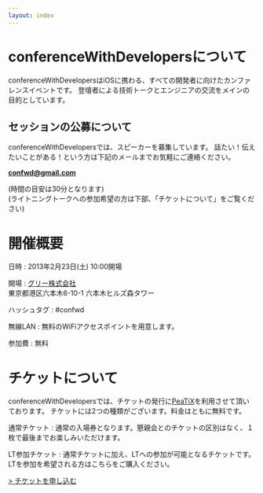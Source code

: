 ```yaml
---
layout: index
---
```


# conferenceWithDevelopersについて

conferenceWithDevelopersはiOSに携わる、すべての開発者に向けたカンファレンスイベントです。
登壇者による技術トークとエンジニアの交流をメインの目的としています。

## セッションの公募について
conferenceWithDevelopersでは、スピーカーを募集しています。
話たい！伝えたいことがある！という方は下記のメールまでお気軽にご連絡ください。

**confwd@gmail.com**

(時間の目安は30分となります)<br/>
(ライトニングトークへの参加希望の方は下部、「チケットについて」をご覧ください)

# 開催概要

日時
: 2013年2月23日(土) 10:00開場

開場
: [グリー株式会社](http://corp.gree.net/jp/ja/) <br /> 東京都港区六本木6-10-1 六本木ヒルズ森タワー

ハッシュタグ
: #confwd

無線LAN
: 無料のWiFiアクセスポイントを用意します。

参加費
: 無料

# チケットについて

conferenceWithDevelopersでは、チケットの発行に[PeaTiX](http://peatix.com/)を利用させて頂いております。
チケットには2つの種類がございます。料金はともに無料です。

通常チケット
: 通常の入場券となります。懇親会とのチケットの区別はなく、１枚で最後までお楽しみいただけます。

LT参加チケット
: 通常チケットに加え、LTへの参加が可能となるチケットです。LTを参加を希望される方はこちらをご購入ください。

<a href="http://peatix.com/event/9727" class="peatix">&gt; チケットを申し込む</a>


　